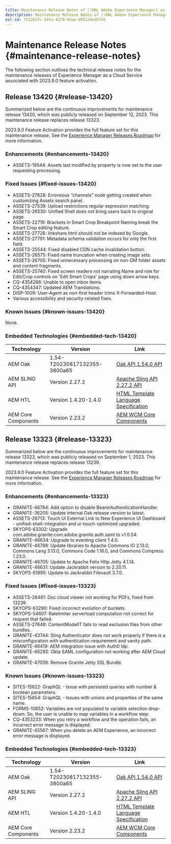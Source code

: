 ```yaml
---
title: Maintenance Release Notes of [!DNL Adobe Experience Manager] as a Cloud Service associated with 2023.9.0 feature activation.
description: Maintenance Release Notes of [!DNL Adobe Experience Manager] as a Cloud Service associated with 2023.9.0 feature activation.
exl-id: 751262fc-54fa-4279-9daa-d95124ed57e5
---
```

# Maintenance Release Notes {#maintenance-release-notes}

The following section outlines the technical release notes for the maintenance releases of Experience Manager as a Cloud Service associated with 2023.9.0 feature activation.

## Release 13420 {#release-13420}

Summarized below are the continuous improvements for maintenance release 13420, which was publicly released on September 12, 2023. This maintenance release replaces release 13323.

2023.9.0 Feature Activation provides the full feature set for this maintenance release. See the [Experience Manager Releases Roadmap](https://experienceleague.adobe.com/docs/experience-manager-release-information/aem-release-updates/update-releases-roadmap.html) for more information.

### Enhancements {#enhancements-13420}

- ASSETS-19544: Assets last modified by property is now set to the user requesting processing.

### Fixed Issues {#fixed-issues-13420}

- ASSETS-27628: Erroneous “channels” node getting created when customizing Assets search panel.
- ASSETS-27539: Upload restrictions regular expression matching.
- ASSETS-26530: Unified Shell does not bring users back to original page.
- ASSETS-22719: Brackets in Smart Crop Breakpoint Naming break the Smart Crop editing feature.
- ASSETS-27726: linkshare.html should not be indexed by Google.
- ASSETS-27791: Metadata schema validation occurs for only the first field.
- ASSETS-25544: Fixed disabled CDN cache invalidation button.
- ASSETS-26575: Fixed name truncation when creating image sets.
- ASSETS-26705: Fixed unnecessary processing on non-DM folder assets and content fragments.
- ASSETS-25740: Fixed screen readers not narrating Name and role for Edit/Crop controls on 'Edit Smart Crops' page using down arrow keys.
- CQ-4354266: Unable to open inbox items.
- CQ-4354347: Updated AEM Translations.
- DISP-1009: User-Agent as non-first header trims X-Forwarded-Host.
- Various accessibility and security-related fixes.

### Known Issues {#known-issues-13420}

None.

### Embedded Technologies {#embedded-tech-13420}

|Technology|Version|Link|
|---|---|---|
|AEM Oak |1.54-T20230817132355-3800a65|[Oak API 1.54.0 API](https://www.javadoc.io/doc/org.apache.jackrabbit/oak-api/1.54.0/index.html)| 
|AEM SLING API |Version 2.27.2 |[Apache Sling API 2.27.2 API](https://www.javadoc.io/doc/org.apache.sling/org.apache.sling.api/latest/index.html)|
|AEM HTL|Version 1.4.20-1.4.0 |[HTML Template Language Specification](https://github.com/adobe/htl-spec)|
|AEM Core Components|Version 2.23.2|[AEM WCM Core Components](https://github.com/adobe/aem-core-wcm-components)|

## Release 13323 {#release-13323}

Summarized below are the continuous improvements for maintenance release 13323, which was publicly released on September 1, 2023. This maintenance release replaces release 13239.

2023.9.0 Feature Activation provides the full feature set for this maintenance release. See the [Experience Manager Releases Roadmap](https://experienceleague.adobe.com/docs/experience-manager-release-information/aem-release-updates/update-releases-roadmap.html) for more information.

### Enhancements {#enhancements-13323}

- GRANITE-46784: Add option to disable BearerAuthenticationHandler.
- GRANITE-36205: Update internal Oak release version to latest.
- ASSETS-26713: Touch UI External Link to New Experience UI Dashboard - unified-shell-integration and ui-touch-optimized upgraded.
- SKYOPS-63302: Upgrade com.adobe.granite:com.adobe.granite.auth.saml to v1.0.54.
- GRANITE-46634: Upgrade to eventing client 1.4.0.
- GRANITE-46788: Update libraries to Apache Commons IO 2.13.0, Commons Lang 3.13.0, Commons Code 1.16.0, and Commons Compress 1.23.0.
- GRANITE-46705: Update to Apache Felix Http Jetty 4.1.14.
- GRANITE-46631: Update Jackrabbit version to 2.20.11.
- SKYOPS-61895: Update to Jackrabbit Filevault 3.7.0.

### Fixed Issues {#fixed-issues-13323}

- ASSETS-28461: Doc cloud viewer not working for PDFs, fixed from 13239.
- SKYOPS-63290: Fixed incorrect evolution of buckets.
- SKYOPS-54607: Ratelimiter serverload computation not correct for request that failed.
- ASSETS-27648: ContentModelIT fails to read exclusion files from other bundles.
- GRANITE-43744: Sling Authenticator does not work properly if there is a misconfiguration with authentication-requirement and vanity path.
- GRANITE-46419: AEM integration issue with Auth0 Idp.
- GRANITE-46292: Okta SAML configuration not working after AEM Cloud update.
- GRANITE-47059: Remove Granite Jetty SSL Bundle.

### Known Issues {#known-issues-13323}

- SITES-15622: GraphQL - Issue with persisted queries with number & boolean parameters.
- SITES-15654: GraphQL - Issues with unions and properties of the same name.
- FORMS-10652: Variables are not populated to variable selection drop-down. So, the user is unable to map variables in a workflow step.
- CQ-4353233: When you retry a workflow and the operation fails, an incorrect error message is displayed. 
- GRANITE-45567: When you delete an AEM Experience, an incorrect error message is displayed.   

### Embedded Technologies {#embedded-tech-13323}

|Technology|Version|Link|
|---|---|---|
|AEM Oak |1.54-T20230817132355-3800a65|[Oak API 1.54.0 API](https://www.javadoc.io/doc/org.apache.jackrabbit/oak-api/1.54.0/index.html)| 
|AEM SLING API |Version 2.27.2 |[Apache Sling API 2.27.2 API](https://www.javadoc.io/doc/org.apache.sling/org.apache.sling.api/latest/index.html)|
|AEM HTL|Version 1.4.20-1.4.0 |[HTML Template Language Specification](https://github.com/adobe/htl-spec)|
|AEM Core Components|Version 2.23.2|[AEM WCM Core Components](https://github.com/adobe/aem-core-wcm-components)|
